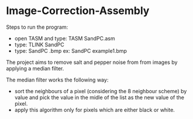 # Image-Correction-Assembly
Steps to run the program:
- open TASM and type: TASM SandPC.asm
- type: TLINK SandPC
- type: SandPC <picture-file-name>.bmp ex: SandPC example1.bmp

The project aims to remove salt and pepper noise from from images by applying a median filter.

The median filter works the following way:
- sort the neighbours of a pixel (considering the 8 neighbour scheme) by value and pick the value in the midle of the list as the new value of the pixel.
- apply this algorithm only for pixels which are either black or white.
